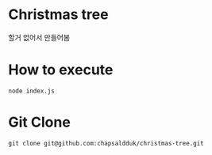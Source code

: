 # Christmas tree

할거 없어서 만들어봄

# How to execute

```
node index.js
```

# Git Clone

```
git clone git@github.com:chapsaldduk/christmas-tree.git
```

